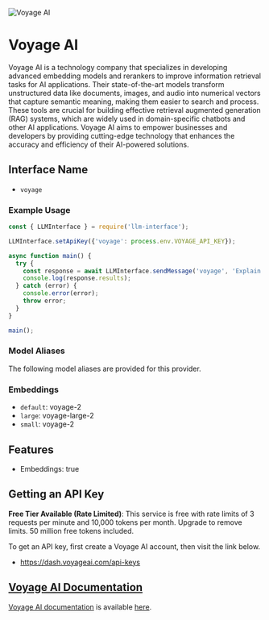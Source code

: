![Voyage AI](https://samestrin.github.io/media/llm-interface/voyageai.com.1600x900.png)

# Voyage AI

Voyage AI is a technology company that specializes in developing advanced embedding models and rerankers to improve information retrieval tasks for AI applications. Their state-of-the-art models transform unstructured data like documents, images, and audio into numerical vectors that capture semantic meaning, making them easier to search and process. These tools are crucial for building effective retrieval augmented generation (RAG) systems, which are widely used in domain-specific chatbots and other AI applications. Voyage AI aims to empower businesses and developers by providing cutting-edge technology that enhances the accuracy and efficiency of their AI-powered solutions.

## Interface Name

- `voyage`

### Example Usage

```javascript
const { LLMInterface } = require('llm-interface');

LLMInterface.setApiKey({'voyage': process.env.VOYAGE_API_KEY});

async function main() {
  try {
    const response = await LLMInterface.sendMessage('voyage', 'Explain the importance of low latency LLMs.');
    console.log(response.results);
  } catch (error) {
    console.error(error);
    throw error;
  }
}

main();
```

### Model Aliases

The following model aliases are provided for this provider. 


### Embeddings

- `default`: voyage-2
- `large`: voyage-large-2
- `small`: voyage-2


## Features

- Embeddings: true


## Getting an API Key

**Free Tier Available (Rate Limited)**: This service is free with rate limits of 3 requests per minute and 10,000 tokens per month. Upgrade to remove limits. 50 million free tokens included.

To get an API key, first create a Voyage AI account, then visit the link below.

- https://dash.voyageai.com/api-keys


## [Voyage AI Documentation](https://docs.voyageai.com/docs/introduction)

[Voyage AI documentation](https://docs.voyageai.com/docs/introduction) is available [here](https://docs.voyageai.com/docs/introduction).
